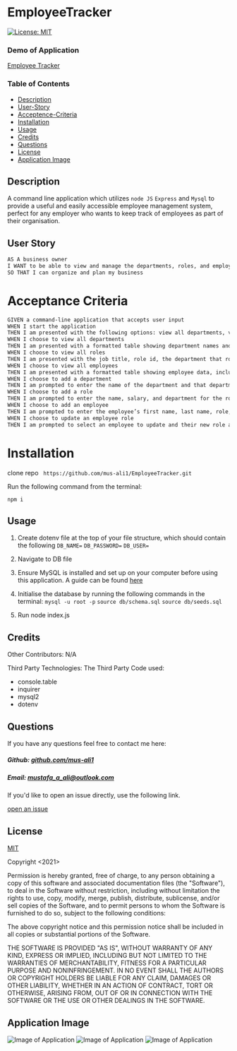 # EmployeeTracker

[![License: MIT](https://img.shields.io/badge/License-MIT-yellow.svg)](https://opensource.org/licenses/MIT)


### Demo of Application

[Employee Tracker]()



### Table of Contents

- [Description](#description)
- [User-Story](#User-Story)
- [Acceptence-Criteria](#Acceptence-Criteria)
- [Installation](#Installation)
- [Usage](#usage)
- [Credits](#Credits)
- [Questions](#questions)
- [License](#license)
- [Application Image](#application-image)

## Description

A command line application which utilizes ```node JS``` ```Express``` and ```Mysql``` to provide a useful and
easily accessible employee management system, perfect for any employer who wants to keep track of employees as part of
their organisation. 

## User Story 


```md
AS A business owner
I WANT to be able to view and manage the departments, roles, and employees in my company
SO THAT I can organize and plan my business
```
# Acceptance Criteria 

```md
GIVEN a command-line application that accepts user input
WHEN I start the application
THEN I am presented with the following options: view all departments, view all roles, view all employees, add a department, add a role, add an employee, and update an employee role
WHEN I choose to view all departments
THEN I am presented with a formatted table showing department names and department ids
WHEN I choose to view all roles
THEN I am presented with the job title, role id, the department that role belongs to, and the salary for that role
WHEN I choose to view all employees
THEN I am presented with a formatted table showing employee data, including employee ids, first names, last names, job titles, departments, salaries, and managers that the employees report to
WHEN I choose to add a department
THEN I am prompted to enter the name of the department and that department is added to the database
WHEN I choose to add a role
THEN I am prompted to enter the name, salary, and department for the role and that role is added to the database
WHEN I choose to add an employee
THEN I am prompted to enter the employee’s first name, last name, role, and manager, and that employee is added to the database
WHEN I choose to update an employee role
THEN I am prompted to select an employee to update and their new role and this information is updated in the database 
```

# Installation 

clone repo ``` https://github.com/mus-ali1/EmployeeTracker.git```

Run the following command from the terminal: 

```npm i```


## Usage

1. Create dotenv file at the top of your file structure, which should contain the following 
 ```DB_NAME=``` ```DB_PASSWORD=``` ```DB_USER=```

2. Navigate to DB file

3. Ensure MySQL is installed and set up on your computer before using this application. A guide can be found [here](https://dev.mysql.com/doc/mysql-installation-excerpt/5.7/en/)


3. Initialise the database by running the following commands in the terminal: 
```mysql -u root -p```
```source db/schema.sql```
```source db/seeds.sql```

4. Run node index.js

## Credits

Other Contributors: 
  N/A

  Third Party Technologies:
  The Third Party Code used:
 - console.table
 -  inquirer
 -  mysql2
 -  dotenv

## Questions

If you have any questions feel free to contact me here:

 ##### Github: [github.com/mus-ali1](https://github.com/mus-ali1)
 

 ##### Email: [mustafa_a_ali@outlook.com](mailto:mustafa_a_ali@outlook.com?subject=[GitHub])

 If you'd like to open an issue directly, use the following link. 

 [open an issue](https://github.com/mus-ali1/EmployeeTracker/issues)


## License

[MIT](https://opensource.org/licenses/MIT)

Copyright <2021> <Mustafa Ali>

Permission is hereby granted, free of charge, to any person obtaining a copy of this software and associated documentation files (the "Software"), to deal in the Software without restriction, including without limitation the rights to use, copy, modify, merge, publish, distribute, sublicense, and/or sell copies of the Software, and to permit persons to whom the Software is furnished to do so, subject to the following conditions:

The above copyright notice and this permission notice shall be included in all copies or substantial portions of the Software.

THE SOFTWARE IS PROVIDED "AS IS", WITHOUT WARRANTY OF ANY KIND, EXPRESS OR IMPLIED, INCLUDING BUT NOT LIMITED TO THE WARRANTIES OF MERCHANTABILITY, FITNESS FOR A PARTICULAR PURPOSE AND NONINFRINGEMENT. IN NO EVENT SHALL THE AUTHORS OR COPYRIGHT HOLDERS BE LIABLE FOR ANY CLAIM, DAMAGES OR OTHER LIABILITY, WHETHER IN AN ACTION OF CONTRACT, TORT OR OTHERWISE, ARISING FROM, OUT OF OR IN CONNECTION WITH THE SOFTWARE OR THE USE OR OTHER DEALINGS IN THE SOFTWARE.



## Application Image

![Image of Application](./assets/Screenshot1.png)
![Image of Application](./assets/Screenshot2.png)
![Image of Application](./assets/Screenshot3.png)